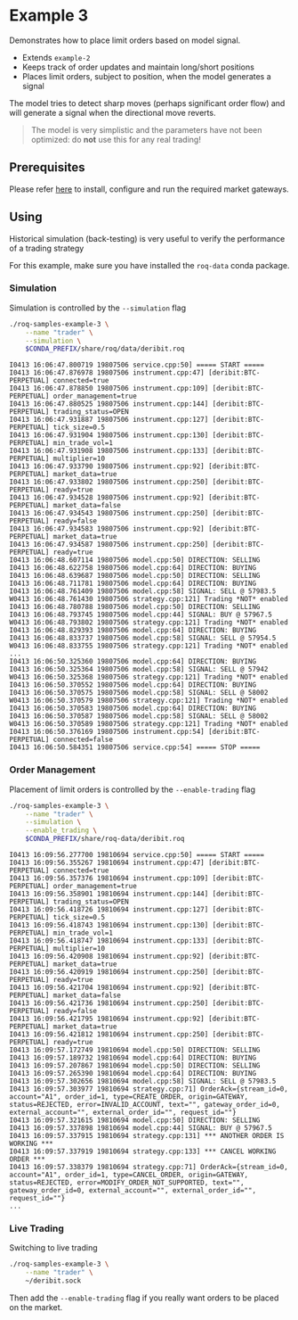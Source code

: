 # Example 3

Demonstrates how to place limit orders based on model signal.

* Extends `example-2`
* Keeps track of order updates and maintain long/short positions
* Places limit orders, subject to position, when the model generates a signal

The model tries to detect sharp moves (perhaps significant order flow) and will
generate a signal when the directional move reverts.

> The model is very simplistic and the parameters have not been optimized:
> do **not** use this for any real trading!


## Prerequisites

Please refer [here](../../../../README.md#gateways-install-configure-run) to
install, configure and run the required market gateways.


## Using

Historical simulation (back-testing) is very useful to verify the performance of
a trading strategy

For this example, make sure you have installed the `roq-data` conda package.

### Simulation

Simulation is controlled by the `--simulation` flag

```bash
./roq-samples-example-3 \
    --name "trader" \
    --simulation \
    $CONDA_PREFIX/share/roq/data/deribit.roq
```

```text
I0413 16:06:47.800719 19807506 service.cpp:50] ===== START =====
I0413 16:06:47.876978 19807506 instrument.cpp:47] [deribit:BTC-PERPETUAL] connected=true
I0413 16:06:47.878850 19807506 instrument.cpp:109] [deribit:BTC-PERPETUAL] order_management=true
I0413 16:06:47.880525 19807506 instrument.cpp:144] [deribit:BTC-PERPETUAL] trading_status=OPEN
I0413 16:06:47.931887 19807506 instrument.cpp:127] [deribit:BTC-PERPETUAL] tick_size=0.5
I0413 16:06:47.931904 19807506 instrument.cpp:130] [deribit:BTC-PERPETUAL] min_trade_vol=1
I0413 16:06:47.931908 19807506 instrument.cpp:133] [deribit:BTC-PERPETUAL] multiplier=10
I0413 16:06:47.933790 19807506 instrument.cpp:92] [deribit:BTC-PERPETUAL] market_data=true
I0413 16:06:47.933802 19807506 instrument.cpp:250] [deribit:BTC-PERPETUAL] ready=true
I0413 16:06:47.934528 19807506 instrument.cpp:92] [deribit:BTC-PERPETUAL] market_data=false
I0413 16:06:47.934543 19807506 instrument.cpp:250] [deribit:BTC-PERPETUAL] ready=false
I0413 16:06:47.934583 19807506 instrument.cpp:92] [deribit:BTC-PERPETUAL] market_data=true
I0413 16:06:47.934587 19807506 instrument.cpp:250] [deribit:BTC-PERPETUAL] ready=true
I0413 16:06:48.607114 19807506 model.cpp:50] DIRECTION: SELLING
I0413 16:06:48.622758 19807506 model.cpp:64] DIRECTION: BUYING
I0413 16:06:48.639687 19807506 model.cpp:50] DIRECTION: SELLING
I0413 16:06:48.711781 19807506 model.cpp:64] DIRECTION: BUYING
I0413 16:06:48.761409 19807506 model.cpp:58] SIGNAL: SELL @ 57983.5
W0413 16:06:48.761430 19807506 strategy.cpp:121] Trading *NOT* enabled
I0413 16:06:48.780788 19807506 model.cpp:50] DIRECTION: SELLING
I0413 16:06:48.793745 19807506 model.cpp:44] SIGNAL: BUY @ 57967.5
W0413 16:06:48.793802 19807506 strategy.cpp:121] Trading *NOT* enabled
I0413 16:06:48.829393 19807506 model.cpp:64] DIRECTION: BUYING
I0413 16:06:48.833737 19807506 model.cpp:58] SIGNAL: SELL @ 57954.5
W0413 16:06:48.833755 19807506 strategy.cpp:121] Trading *NOT* enabled
...
I0413 16:06:50.325360 19807506 model.cpp:64] DIRECTION: BUYING
I0413 16:06:50.325364 19807506 model.cpp:58] SIGNAL: SELL @ 57942
W0413 16:06:50.325368 19807506 strategy.cpp:121] Trading *NOT* enabled
I0413 16:06:50.370552 19807506 model.cpp:64] DIRECTION: BUYING
I0413 16:06:50.370575 19807506 model.cpp:58] SIGNAL: SELL @ 58002
W0413 16:06:50.370579 19807506 strategy.cpp:121] Trading *NOT* enabled
I0413 16:06:50.370583 19807506 model.cpp:64] DIRECTION: BUYING
I0413 16:06:50.370587 19807506 model.cpp:58] SIGNAL: SELL @ 58002
W0413 16:06:50.370589 19807506 strategy.cpp:121] Trading *NOT* enabled
I0413 16:06:50.376169 19807506 instrument.cpp:54] [deribit:BTC-PERPETUAL] connected=false
I0413 16:06:50.584351 19807506 service.cpp:54] ===== STOP =====
```

### Order Management

Placement of limit orders is controlled by the `--enable-trading` flag

```bash
./roq-samples-example-3 \
    --name "trader" \
    --simulation \
    --enable_trading \
    $CONDA_PREFIX/share/roq-data/deribit.roq
```

```text
I0413 16:09:56.277700 19810694 service.cpp:50] ===== START =====
I0413 16:09:56.355267 19810694 instrument.cpp:47] [deribit:BTC-PERPETUAL] connected=true
I0413 16:09:56.357376 19810694 instrument.cpp:109] [deribit:BTC-PERPETUAL] order_management=true
I0413 16:09:56.358901 19810694 instrument.cpp:144] [deribit:BTC-PERPETUAL] trading_status=OPEN
I0413 16:09:56.418726 19810694 instrument.cpp:127] [deribit:BTC-PERPETUAL] tick_size=0.5
I0413 16:09:56.418743 19810694 instrument.cpp:130] [deribit:BTC-PERPETUAL] min_trade_vol=1
I0413 16:09:56.418747 19810694 instrument.cpp:133] [deribit:BTC-PERPETUAL] multiplier=10
I0413 16:09:56.420908 19810694 instrument.cpp:92] [deribit:BTC-PERPETUAL] market_data=true
I0413 16:09:56.420919 19810694 instrument.cpp:250] [deribit:BTC-PERPETUAL] ready=true
I0413 16:09:56.421704 19810694 instrument.cpp:92] [deribit:BTC-PERPETUAL] market_data=false
I0413 16:09:56.421736 19810694 instrument.cpp:250] [deribit:BTC-PERPETUAL] ready=false
I0413 16:09:56.421795 19810694 instrument.cpp:92] [deribit:BTC-PERPETUAL] market_data=true
I0413 16:09:56.421812 19810694 instrument.cpp:250] [deribit:BTC-PERPETUAL] ready=true
I0413 16:09:57.172749 19810694 model.cpp:50] DIRECTION: SELLING
I0413 16:09:57.189732 19810694 model.cpp:64] DIRECTION: BUYING
I0413 16:09:57.207867 19810694 model.cpp:50] DIRECTION: SELLING
I0413 16:09:57.265390 19810694 model.cpp:64] DIRECTION: BUYING
I0413 16:09:57.302656 19810694 model.cpp:58] SIGNAL: SELL @ 57983.5
I0413 16:09:57.303977 19810694 strategy.cpp:71] OrderAck={stream_id=0, account="A1", order_id=1, type=CREATE_ORDER, origin=GATEWAY, status=REJECTED, error=INVALID_ACCOUNT, text="", gateway_order_id=0, external_account="", external_order_id="", request_id=""}
I0413 16:09:57.321615 19810694 model.cpp:50] DIRECTION: SELLING
I0413 16:09:57.337898 19810694 model.cpp:44] SIGNAL: BUY @ 57967.5
I0413 16:09:57.337915 19810694 strategy.cpp:131] *** ANOTHER ORDER IS WORKING ***
I0413 16:09:57.337919 19810694 strategy.cpp:133] *** CANCEL WORKING ORDER ***
I0413 16:09:57.338379 19810694 strategy.cpp:71] OrderAck={stream_id=0, account="A1", order_id=1, type=CANCEL_ORDER, origin=GATEWAY, status=REJECTED, error=MODIFY_ORDER_NOT_SUPPORTED, text="", gateway_order_id=0, external_account="", external_order_id="", request_id=""}
...
```

### Live Trading

Switching to live trading

```bash
./roq-samples-example-3 \
    --name "trader" \
    ~/deribit.sock
```

Then add the `--enable-trading` flag if you really want orders to be placed on
the market.
